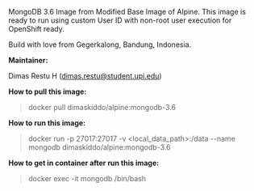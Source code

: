 MongoDB 3.6 Image from Modified Base Image of Alpine. This image is ready to run using custom User ID with non-root user execution for OpenShift ready.

Build with love from Gegerkalong, Bandung, Indonesia.

**Maintainer:**

Dimas Restu H (<dimas.restu@student.upi.edu>)

**How to pull this image:**

> docker pull dimaskiddo/alpine:mongodb-3.6

**How to run this image:**

> docker run -p 27017:27017 -v <local_data_path>:/data --name mongodb dimaskiddo/alpine:mongodb-3.6

**How to get in container after run this image:**

> docker exec -it mongodb /bin/bash
